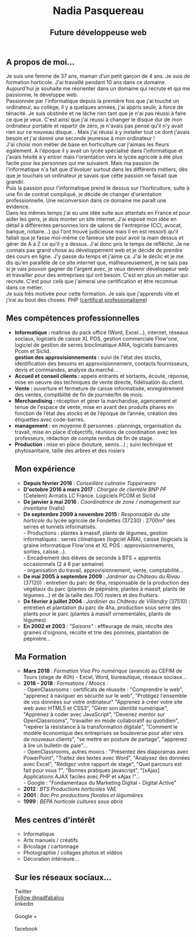 <header>
  <h1> Nadia Pasquereau </h1>
  <h2>  Future développeuse web </h2>
</header>

<body>
  <section>
    <h1>A propos de moi...</h1>
    <p> Je suis une femme de 37 ans, maman d'un petit garçon de 4 ans. Je suis de formation horticole. J'ai travaillé pendant 10 ans dans ce domaine. Aujourd'hui je souhaite me réorienter dans un domaine qui recrute et qui me passionne, le développe web. 
     <br/> Passionnée par l'informatique depuis la première fois que j'ai touché un ordinateur, au collège, il y a quelques années, j'ai appris seule, à force de ténacité. Je suis obstinée et ne lâche rien tant que je n'ai pas réussi à faire ce que je veux. C'est ainsi que j'ai réussi à changer le disque dur de mon ordinateur portable et repartir de zéro, je n'avais pas pensé qu'il n'y avait rien sur ce nouveau disque... Mais j'ai réussi à y installer tout ce dont j'avais besoin et j'ai donné une seconde jeunesse à mon ordinateur !
      <br/> J'ai choisi mon métier de base en horticulture car j'aimais les fleurs également. A l'époque il y avait un lycée spécialisé dans l'informatique et j'avais hésité à y entrer mais l'orientation vers le lycée agricole a été plus facile pour les personnes qui me suivaient. Mais ma passion de l'informatique n'a fait que d'évoluer surtout dans les différents métiers, dès que je touchais un ordinateur je savais que cette passion ne faisait que grandir. 
      <br/> Puis la passion pour l'informatique prend le dessus sur l'horticulture, suite à une fin de contrat compliqué, je décide de changer d'orientation professionnelle. Une reconversion dans ce domaine me paraît une évidence. 
      <br/> Dans les mêmes temps j'ai eu une idée suite aux attentats en France et pour aider les gens, je dois monter un site internet. J'ai exposé mon idée en détail à différentes personnes lors de salons de l'entreprise (CCI, avocat, banque, notaire...) qui l'ont trouvé judicieuse mais il en est ressorti qu'il fallait que je fasse moi-même ce fameux site pour avoir la main dessus et gérer de A à Z ce qu'il y a dessus. J'ai donc pris le temps de réflêchir. Je ne connais pas grand chose au développement web et je décide de prendre des cours en ligne. J'y passe du temps et j'aime ça. J'ai le déclic et je me dis qu'en parallèle de ce site internet que, malheureusement, je ne sais pas si je vais pouvoir gagner de l'argent avec, je veux devenir développeur web et travailler pour des entreprises qui ont besoin. C'est en plus un métier qui recrute. C'est pour celà que j'aimerai une certification et être reconnue dans ce métier. 
 <br/>Je suis très motivée pour cette formation. Je sais que j'apprends vite et j'irai au bout des choses. 
    PHP (<a href ="professionalisme.com">certificat professionalisme</a>)</li>
  </p>

  <h1> Mes compétences professionnelles </h1>
<ul>
  <li> <b>Informatique : </b> maîtrise du pack office (Word, Excel...), internet, réseaux sociaux, logiciels de caisse XL POS, gestion commerciale Flow'one, logiciel de gestion de serres bioclimatique ARIA, logiciels bancaires Pcom et Siclid. 
  </li> <b> gestion des approvisionnements : </b> suivi de l'état des stocks, identification des besoins en approvisionnement, contacts fournisseurs, devis et commandes, analyse du marché...
  <li> <b> Accueil et conseil clients : </b> appels entrants et sortants, écoute, réponse, mise en oeuvre des techniques de vente directe, fidélisation du client.
  </li>
  <li>  <b> Vente : </b> ouverture et fermeture de caisse informatisée, enregistrement des ventes, comptbilité de fin de journée/fin de mois.
  </li>
   <li> <b> Merchandising : </b> réception et gérer la marchandise, agencement et tenue de l'espace de vente, mise en avant des produits phares en fonction de l’état des stocks et de l’époque de l’année, création des étiquettes avec code-barres.
  </li>
   <li> <b> management : </b> en moyenne 6 personnes : plannings, organisation du travail,  mise en place d'objectifs, réunions de coordination avec les professeurs, rédaction de compte rendus de fin de stage.
  </li>
  <li> <b> Production : </b> mise en place (bouture, semis…) ; suivi technique et phytosanitaire, taille des arbres et des rosiers
  </li>
  
  <p><h1 font-family="arial"> Mon expérience </h1></p>
<ul>
  <li><b> Depuis février 2016 </b> : <em> Conseillère culinaire Tupperware </em>
  </li>
  <li><b> D'octobre 2016 à mars 2017 </b> : <em> Chargée de clientèle BNP PF </em> (Cetelem) Armatis LC France. Logiciels PCOM et Siclid
  </li>
  <li><b> De janvier à mai 2016 </b> : <em> Coordinatrice de zone / management sur inventaire </em> (Ivalis)
  </li>
  <li><b> De septembre 2009 à novembre 2015 </b> : <em> Responsable du site horticole </em> du lycée agricole de Fondettes (37230) : 2700m² des serres et tunnels informatisés. 
    <br/> - Productions : plantes à massif, plants de légumes, gestion informatiques : serres climatiques (logiciel ARIA), caisse (logiciels la graine informatique Flow'one et XL POS : approvisionnements, sorties, caisse...).          
    <br/> - Encadrement des élèves de seconde à BTS + apprentis occasionnels (2 à 8 par semaine) 
    <br/> - organisation du travail, approvisionnement, vente, comptabilité...
  </li>
  <li><b> De mai 2005 à septembre 2009 </b> : <em> Jardinier au Château du Rivau </em> (37120) : entretien du parc de 6ha, responsable de la production des végétaux du parc (plantes de pépinière, plantes à massif, plants de légumes...) et de la taille des 700 rosiers et des fruitiers.
  </li>
  <li><b> De février à juillet 2004 </b> : <em> Jardinier au Château de Villandry </em> (37510) : entretien et plantation du parc de 4ha, production sous serre des plants pour le parc (plantes à massif ornementales, plants de légumes)
  </li>
  <li><b> En 2002 et 2003 </b> : <em> "Saisons" </em> : effleurage de maïs, récolte des graines d'oignons, récolte et trie des pommes, plantation de pépinière...
  </li>
</ul>

<h1>Ma Formation </h1>
<ul>
  <li><b> Mars 2018 </b> : <em> Formation Visa Pro numérique </em> (avancé) au CEFIM de Tours (stage de 40h) - Excel, Word, bureautique, réseaux sociaux...
  </li>
  <li><b> 2016 - 2018 </b> : <em> Formations / Moocs : </em>
    <br/> - OpenClassrooms : certificats de réussite : "Comprendre le web", "apprenez à naviguer en sécurité sur le web", "Protégez l'ensemble de vos données sur votre ordinateur" "Apprenez à créer votre site web avec HTML5 et CSS3", "Gérer son identité numérique", "Apprenez à coder avec JavaScript", "Devenez mentor sur OpenClassrooms", "travailler en mode collaboratif au quotidien", "repérer la résistance à la transformation digitale", "Comment le modèle économique des entreprises se bouleverse pour aller vers de nouveaux clients", "se mettre en posture de partage", "apprenez à lire un bulletin de paie"...
    <br/> - OpenClassrooms, autres moocs : "Présentez des diaporamas avec PowerPoint", "Traitez des textes avec Word", "Analysez des données avec Excel", "Rédigez votre rapport de stage", "Quel parcours est fait pour vous ?", "Bonnes pratiques javascript", "[xAjax] Applications AJAX faciles avec PHP et xAjax !"...
    <br/> - Google : "Fondamentaux du Marketing Digital - Digital Active" 
  </li>
  <li><b> 2012 </b> : <em> BTS Productions horticoles </em> VAE
   </li>
   <li><b> 2001 </b> : <em> Bac Pro productions florales et légumières </em>
  </li>
  <li><b> 1999 </b> : <em> BEPA horticole cultures sous abris </em>
  </li>
 </ul>
 
 <h1>Mes centres d'intérêt</h1>
   <ul>
  <li>Informatique
  </li>
  <li>Arts manuels / créatifs
  </li>
  <li>Bricolage / cartonnage
  </li>
  <li>Photographie / collages photos et vidéos
  </li>
  <li>Décoration intérieure...
  </li>
 </ul>
 
 <h1>Sur les réseaux sociaux...</h1>
 Twitter <br/>
    <a href="https://twitter.com/nadfabalou?ref_src=twsrc%5Etfw" class="twitter-follow-button" data-show-count="false">Follow @nadfabalou</a><script async src="https://platform.twitter.com/widgets.js" charset="utf-8"></script>
 <br/> linkedin <br/>
     <script type="text/javascript" src="http://platform.linkedin.com/in.js"></script>
    <script type="in/share" data-counter="top"></script>
   <br/> Google + <br/>
       <script src="https://apis.google.com/js/platform.js" async defer></script>
  <g:plusone></g:plusone>
    <br/> facebook <br/>
       <html>
       <head>
  <title>Your Website Title</title>
    <!-- You can use open graph tags to customize link previews.
    Learn more: https://developers.facebook.com/docs/sharing/webmasters -->
  <meta property="og:url"           content="https://www.your-domain.com/your-page.html" />
  <meta property="og:type"          content="website" />
  <meta property="og:title"         content="Your Website Title" />
  <meta property="og:description"   content="Your description" />
  <meta property="og:image"         content="https://www.your-domain.com/path/image.jpg" />
</head>
<body>

  <!-- Load Facebook SDK for JavaScript -->
  <div id="fb-root"></div>
  <script>(function(d, s, id) {
    var js, fjs = d.getElementsByTagName(s)[0];
    if (d.getElementById(id)) return;
    js = d.createElement(s); js.id = id;
    js.src = "https://connect.facebook.net/en_US/sdk.js#xfbml=1";
    fjs.parentNode.insertBefore(js, fjs);
  }(document, 'script', 'facebook-jssdk'));</script>

  <!-- Your like button code -->
  <div class="fb-like" 
    data-href="https://www.facebook.com/nadia.pasquereau" 
    data-layout="standard" 
    data-action="like" 
    data-show-faces="true">
  </div>

</body>
</html>
</body> 



</html> 
